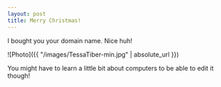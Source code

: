```yaml
---
layout: post
title: Merry Christmas!
---
```


I bought you your domain name. Nice huh!

![Photo]({{ "/images/TessaTiber-min.jpg" | absolute_url }})

You might have to learn a little bit about computers to be able to edit it though!
